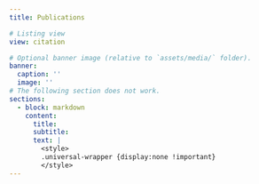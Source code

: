 ```yaml
---
title: Publications

# Listing view
view: citation

# Optional banner image (relative to `assets/media/` folder).
banner:
  caption: ''
  image: ''
# The following section does not work.
sections:
  - block: markdown
    content:
      title:
      subtitle:
      text: |
        <style>
        .universal-wrapper {display:none !important}
        </style>
---
```


<script>
var checkAvatar = setInterval(function(){ 
    let el = document.querySelector('.universal-wrapper');
    if(el) {
      // Remove example publications.
      $('.universal-wrapper').remove()
      // Add new publications.
      $( ".page-body" ).append("<div id='vig' style='width:90%;margin-top:10px;margin-left:100px;margin-right:10px;text-align:left'><b style='font-size:25px'>Software Vignettes</b> <br/></div>" );
      $( ".page-body" ).append("<div id='vig' style='width:90%;margin-top:10px;margin-left:100px;margin-right:10px;text-align:left'><span><a href='https://www.bioconductor.org/packages/release/bioc/vignettes/spatialHeatmap/inst/doc/spatialHeatmap.html' target='_blank'>1. Visualizing Spatial Assays in Anatomical Images and Large-Scale Data Extensions</a> <br/> <a href='https://www.bioconductor.org/packages/release/bioc/vignettes/spatialHeatmap/inst/doc/covisualize.html' target='_blank'>2. Co-visualizing Bulk and Single-cell Assay Data</a></span> <br/></div>");
      $( ".page-body" ).append("<div id='vig' style='width:90%;margin-top:10px;margin-left:100px;margin-right:10px;text-align:left'><b style='font-size:25px'>Publications</b> <br/></div>" );
      $(".page-body").append("<div id='pub2' style='width:85%;margin-top:10px;margin-left:100px;margin-right:100px;text-align:justify'>1. Zhang J, Le Zhang, Gongol B, Hayes J, Borowsky AT, Bailey-Serres J, Girke T (2024). “spatialHeatmap: visualizing spatial bulk and single-cell assays in anatomical images.” NAR Genomics and Bioinformatics, 6(1), lqae006. ISSN 2631-9268, doi:10.1093/nargab/lqae006, <a href='https://academic.oup.com/nargab/article/6/1/lqae006/7597499?login=false' target='_blank'>https://doi.org/10.1093/nargab/lqae006.</a> <br/></div> ");
      $(".page-body").append("<div id='pub3' style='width:85%;margin-top:10px;margin-left:100px;margin-right:100px;text-align:justify' >2. Reynoso MA, Borowsky AT, Pauluzzi GC, Yeung E, Zhang J, Formentin E, Velasco J, Cabanlit S, Duvenjian C, Prior MJ, Akmakjian GZ, Deal RB, Sinha NR, Brady SM, Girke T, Bailey-Serres J. Gene regulatory networks shape developmental plasticity of root cell types under water extremes in rice. Dev Cell. 2022 May 9;57(9):1177-1192.e6. <a href='https://www.cell.com/developmental-cell/fulltext/S1534-5807(22)00253-2?_returnURL=https%3A%2F%2Flinkinghub.elsevier.com%2Fretrieve%2Fpii%2FS1534580722002532%3Fshowall%3Dtrue' target='_blank'>doi: 10.1016/j.devcel.2022.04.013. Epub 2022 May 2. PMID: 35504287.</a><br/></div> ");
      clearInterval(checkAvatar);
    } 
}, 50);


/*
// Remove hyper links.
var checkAvatar = setInterval(function(){ 
    let el = document.querySelector('a');
    if(el) {
      $("a").removeAttr("href"); clearInterval(checkAvatar);
    } 
}, 50);

var checkAvatar = setInterval(function(){ 
    let el = document.querySelector('.universal-wrapper');
    if(el) {el.remove(); clearInterval(checkAvatar);} 
}, 50);

*/
</script>

